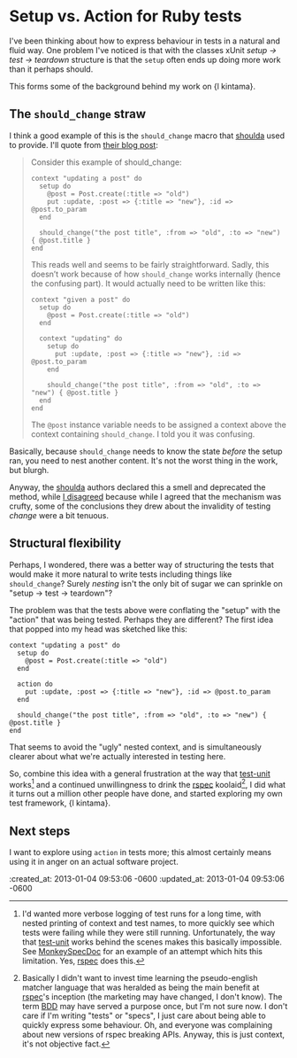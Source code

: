 Setup vs. Action for Ruby tests
=========

I've been thinking about how to express behaviour in tests in a natural and fluid way. One problem I've noticed is that with the classes xUnit *setup -> test -> teardown* structure is that the `setup` often ends up doing more work than it perhaps should.

This forms some of the background behind my work on {l kintama}.

The `should_change` straw
-------------------------

I think a good example of this is the `should_change` macro that [shoulda][] used to provide. I'll quote from [their blog post][should-change-deprecation]:

> Consider this example of should_change:
>
>     context "updating a post" do
>       setup do
>         @post = Post.create(:title => "old")
>         put :update, :post => {:title => "new"}, :id => @post.to_param
>       end
>
>       should_change("the post title", :from => "old", :to => "new") { @post.title }
>     end
>
> This reads well and seems to be fairly straightforward. Sadly, this doesn’t work because of how `should_change` works internally (hence the confusing part). It would actually need to be written like this:
>
>     context "given a post" do
>       setup do
>         @post = Post.create(:title => "old")
>       end
>
>       context "updating" do
>         setup do
>           put :update, :post => {:title => "new"}, :id => @post.to_param
>         end
>
>         should_change("the post title", :from => "old", :to => "new") { @post.title }
>       end
>     end
>
> The `@post` instance variable needs to be assigned a context above the context containing `should_change`. I told you it was confusing.

Basically, because `should_change` needs to know the state *before* the setup ran, you need to nest another content. It's not the worst thing in the work, but blurgh.

Anyway, the [shoulda][] authors declared this a smell and deprecated the method, while [I disagreed][should-change-deprecation-my-comment] because while I agreed that the mechanism was crufty, some of the conclusions they drew about the invalidity of testing *change* were a bit tenuous.


Structural flexibility
----------------------

Perhaps, I wondered, there was a better way of structuring the tests that would make it more natural to write tests including things like `should_change`? Surely *nesting* isn't the only bit of sugar we can sprinkle on "setup -> test -> teardown"?

The problem was that the tests above were conflating the "setup" with the "action" that was being tested. Perhaps they are different? The first idea that popped into my head was sketched like this:

    context "updating a post" do
      setup do
        @post = Post.create(:title => "old")
      end

      action do
        put :update, :post => {:title => "new"}, :id => @post.to_param
      end

      should_change("the post title", :from => "old", :to => "new") { @post.title }
    end

That seems to avoid the "ugly" nested context, and is simultaneously clearer about what we're actually interested in testing here.

So, combine this idea with a general frustration at the way that [test-unit][] works[^test-unit-logging] and a continued unwillingness to drink the [rspec][] koolaid[^rspec-koolaid], I did what it turns out a million other people have done, and started exploring my own test framework, {l kintama}.

Next steps
----------

I want to explore using `action` in tests more; this almost certainly means using it in anger on an actual software project.


[^test-unit-logging]: I'd wanted more verbose logging of test runs for a long time, with nested printing of context and test names, to more quickly see which tests were failing while they were still running. Unfortunately, the way that [test-unit][] works behind the scenes makes this basically impossible. See [MonkeySpecDoc](http://jgre.org/2008/09/03/monkeyspecdoc/) for an example of an attempt which hits this limitation. Yes, [rspec][] does this.

[^rspec-koolaid]: Basically I didn't want to invest time learning the pseudo-english matcher language that was heralded as being the main benefit at [rspec][]'s inception (the marketing may have changed, I don't know). The term [BDD][] may have served a purpose once, but I'm not sure now. I don't care if I'm writing "tests" or "specs", I just care about being able to quickly express some behaviour. Oh, and everyone was complaining about new versions of rspec breaking APIs. Anyway, this is just context, it's not objective fact.


[test-unit]: http://ruby-doc.org/stdlib/libdoc/test/unit/rdoc/
[shoulda]: https://github.com/thoughtbot/shoulda
[rspec]: http://rspec.info
[BDD]: http://en.wikipedia.org/wiki/Behavior-driven_development
[should-change-deprecation]: http://robots.thoughtbot.com/post/731871832/this-should-change-your-mind
[should-change-deprecation-my-comment]: http://robots.thoughtbot.com/post/731871832/this-should-change-your-mind#comment-58679148

:created_at: 2013-01-04 09:53:06 -0600
:updated_at: 2013-01-04 09:53:06 -0600
